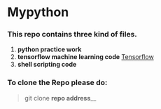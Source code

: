 # Mypython
### This repo contains three kind of files.
1. **python practice work**
2. **tensorflow machine learning code** [Tensorflow](https://www.tensorflow.org/learn)
3. **shell scripting code**

### To clone the Repo please do:
> git clone ______repo address________
